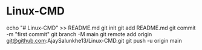 # Linux-CMD
echo "# Linux-CMD" >> README.md
git init
git add README.md
git commit -m "first commit"
git branch -M main
git remote add origin git@github.com:AjaySalunkhe13/Linux-CMD.git
git push -u origin main
